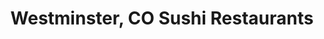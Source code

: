 ---
layout: city
title: Westminster, CO Sushi Restaurants
permalink: /colorado/westminster/
stateAbbr: CO
stateName: Colorado
cityName: Westminster
---
